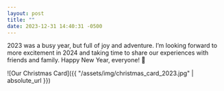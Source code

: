 ```yaml
---
layout: post
title: ""
date: 2023-12-31 14:40:31 -0500
---
```


2023 was a busy year, but full of joy and adventure. I’m looking forward to more excitement in 2024 and taking time to share our experiences with friends and family. Happy New Year, everyone! 🥂

![Our Christmas Card]({{ "/assets/img/christmas_card_2023.jpg" | absolute_url }})
